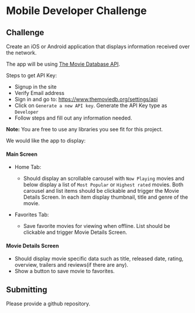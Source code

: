 # Mobile Developer Challenge

## Challenge

Create an iOS or Android application that displays information received over the network.

The app will be using [The Movie Database API](https://www.themoviedb.org/documentation/api).

Steps to get API Key:
- Signup in the site
- Verify Email address
- Sign in and go to: https://www.themoviedb.org/settings/api
- Click on `Generate a new API key`. Generate the API Key type as `Developer`
- Follow steps and fill out any information needed.

**Note:** You are free to use any libraries you see fit for this project.

We would like the app to display:

#### Main Screen
- Home Tab:
  - Should display an scrollable carousel with `Now Playing` movies and below display a list of `Most Popular` or `Highest rated` movies. Both carousel and list items should be clickable and trigger the Movie Details Screen. In each item display thumbnail, title and genre of the movie.

- Favorites Tab:
  - Save favorite movies for viewing when offline. List should be clickable and trigger Movie Details Screen.

#### Movie Details Screen
- Should display movie specific data such as title, released date, rating, overview, trailers and reviews(if there are any).
- Show a button to save movie to favorites.


## Submitting

Please provide a github repository. 

